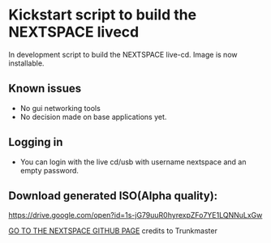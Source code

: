 # Kickstart script to build the NEXTSPACE livecd

In development script to build the NEXTSPACE live-cd.
Image is now installable.

## Known issues
- No gui networking tools
- No decision made on base applications yet.

## Logging in
- You can login with the live cd/usb with username nextspace and an empty password.

## Download generated ISO(Alpha quality):
https://drive.google.com/open?id=1s-jG79uuR0hyrexpZFo7YE1LQNNuLxGw

[GO TO THE NEXTSPACE GITHUB PAGE](https://www.github.com/trunkmaster/nextspace) credits to Trunkmaster


